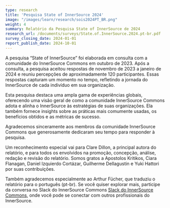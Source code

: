 ```yaml
---
type: research
title: 'Pesquisa State of InnerSource 2024'
image: "/images/learn/research/sois2024PT_BR.png"
weight: 4
summary: Relatório da Pesquisa State of InnerSource de 2024
research_url: /documents/surveys/State.of.InnerSource.2024.pt-br.pdf
survey_closing_date: 2024-01-01
report_publish_date: 2024-10-01
---
```


A pesquisa “State of InnerSource” foi elaborada em consulta com a comunidade do InnerSource Commons em outubro de 2023. Após a consulta, a pesquisa aceitou respostas de novembro de 2023 a janeiro de 2024 e reuniu percepções de aproximadamente 120 participantes. Essas respostas capturam um momento no tempo, refletindo a jornada do InnerSource de cada indivíduo em sua organização.

Esta pesquisa destaca uma ampla gama de experiências globais, oferecendo uma visão geral de como a comunidade InnerSource Commons adota e alinha o InnerSource às estratégias de suas organizações. Ela também fornece insights sobre as práticas mais comumente usadas, os benefícios obtidos e as métricas de sucesso.

Agradecemos sinceramente aos membros da comunidade InnerSource Commons que generosamente dedicaram seu tempo para responder à pesquisa.

Um reconhecimento especial vai para Clare Dillon, a principal autora do relatório, e para todos os envolvidos na promoção, concepção, análise, redação e revisão do relatório. Somos gratos a Apostolos Kritikos, Ciara Flanagan, Daniel Izquierdo Cortázar, Guilherme Dellagustin e Yuki Hattori por suas contribuições.

Também agradecemos especialmente ao Arthur Fücher, que traduziu o relatório para o português (pt-br).
Se você quiser explorar mais, participe da conversa no Slack do InnerSource Commons [Slack do InnerSource Commons](/slack), onde você pode se conectar com outros profissionais do InnerSource.

